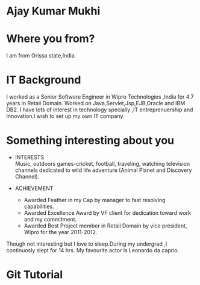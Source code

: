 # Ajay Kumar Mukhi


# Where you from?
I am from Orissa state,India.

# IT Background
I worked as a Senior Software Engineer in Wipro Technologies ,India for 4.7 years in Retail Domain.
Worked on Java,Servlet,Jsp,EJB,Oracle and IBM DB2.
I have lots of interest in technology specially ,IT entreprenuership and Innovation.I wish to set up my own IT company.

# Something interesting about you
* INTERESTS                                
    Music, outdoors games-cricket, football, traveling, watching television channels 
    dedicated to wild life adventure (Animal Planet and Discovery Channel).
   
* ACHIEVEMENT
   * Awarded Feather in my Cap by manager to fast resolving capabilities.
   * Awarded Excellence Award by VF client for dedication toward work and my commitment. 
   * Awarded Best Project member in Retail Domain by vice president, Wipro for the year 2011-2012.

Though not interesting but I love to sleep.During my undergrad ,I continuosly slept for 14 hrs.
My favourite actor is Leonardo da caprio.

# Git Tutorial

